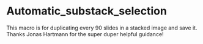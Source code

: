 # Automatic_substack_selection
This macro is for duplicating every 90 slides in a stacked image and save it. 
Thanks Jonas Hartmann for the super duper helpful guidance! 
